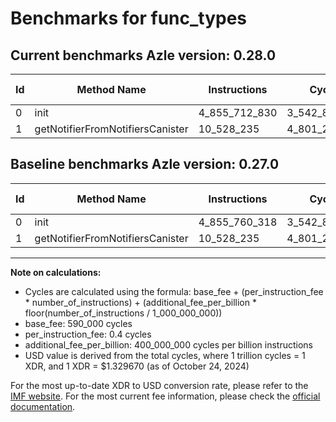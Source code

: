 # Benchmarks for func_types

## Current benchmarks Azle version: 0.28.0

| Id  | Method Name                      | Instructions  | Cycles        | USD           | USD/Million Calls | Change                             |
| --- | -------------------------------- | ------------- | ------------- | ------------- | ----------------- | ---------------------------------- |
| 0   | init                             | 4_855_712_830 | 3_542_875_132 | $0.0047108548 | $4_710.85         | <font color="green">-47_488</font> |
| 1   | getNotifierFromNotifiersCanister | 10_528_235    | 4_801_294     | $0.0000063841 | $6.38             | <font color="red">0</font>         |

## Baseline benchmarks Azle version: 0.27.0

| Id  | Method Name                      | Instructions  | Cycles        | USD           | USD/Million Calls |
| --- | -------------------------------- | ------------- | ------------- | ------------- | ----------------- |
| 0   | init                             | 4_855_760_318 | 3_542_894_127 | $0.0047108800 | $4_710.88         |
| 1   | getNotifierFromNotifiersCanister | 10_528_235    | 4_801_294     | $0.0000063841 | $6.38             |

---

**Note on calculations:**

- Cycles are calculated using the formula: base_fee + (per_instruction_fee \* number_of_instructions) + (additional_fee_per_billion \* floor(number_of_instructions / 1_000_000_000))
- base_fee: 590_000 cycles
- per_instruction_fee: 0.4 cycles
- additional_fee_per_billion: 400_000_000 cycles per billion instructions
- USD value is derived from the total cycles, where 1 trillion cycles = 1 XDR, and 1 XDR = $1.329670 (as of October 24, 2024)

For the most up-to-date XDR to USD conversion rate, please refer to the [IMF website](https://www.imf.org/external/np/fin/data/rms_sdrv.aspx).
For the most current fee information, please check the [official documentation](https://internetcomputer.org/docs/current/developer-docs/gas-cost#execution).
